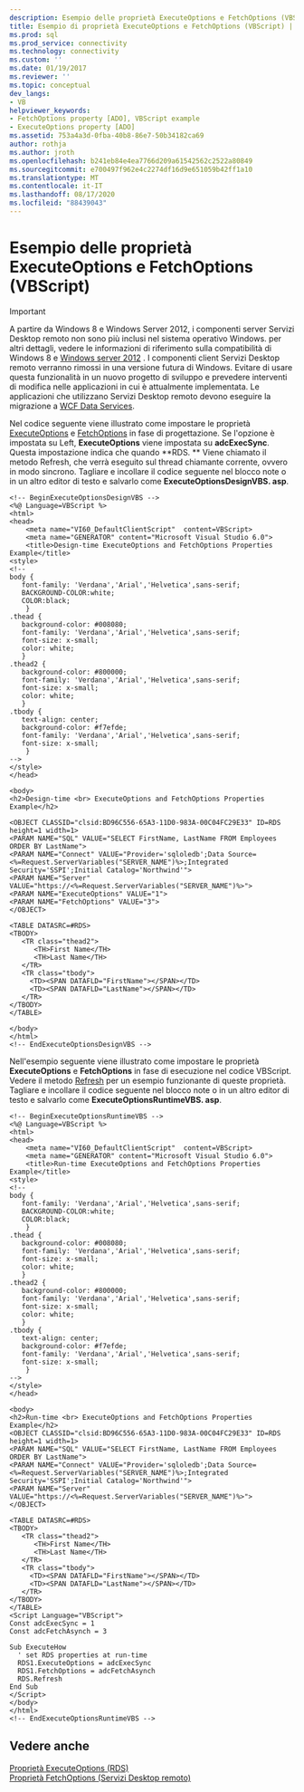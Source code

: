 ```yaml
---
description: Esempio delle proprietà ExecuteOptions e FetchOptions (VBScript)
title: Esempio di proprietà ExecuteOptions e FetchOptions (VBScript) | Microsoft Docs
ms.prod: sql
ms.prod_service: connectivity
ms.technology: connectivity
ms.custom: ''
ms.date: 01/19/2017
ms.reviewer: ''
ms.topic: conceptual
dev_langs:
- VB
helpviewer_keywords:
- FetchOptions property [ADO], VBScript example
- ExecuteOptions property [ADO]
ms.assetid: 753a4a3d-0fba-40b8-86e7-50b34182ca69
author: rothja
ms.author: jroth
ms.openlocfilehash: b241eb84e4ea7766d209a61542562c2522a80849
ms.sourcegitcommit: e700497f962e4c2274df16d9e651059b42ff1a10
ms.translationtype: MT
ms.contentlocale: it-IT
ms.lasthandoff: 08/17/2020
ms.locfileid: "88439043"
---
```

# <a name="executeoptions-and-fetchoptions-properties-example-vbscript"></a>Esempio delle proprietà ExecuteOptions e FetchOptions (VBScript)
> [!IMPORTANT]
>  A partire da Windows 8 e Windows Server 2012, i componenti server Servizi Desktop remoto non sono più inclusi nel sistema operativo Windows. per altri dettagli, vedere le informazioni di riferimento sulla compatibilità di Windows 8 e [Windows server 2012](https://www.microsoft.com/download/details.aspx?id=27416) . I componenti client Servizi Desktop remoto verranno rimossi in una versione futura di Windows. Evitare di usare questa funzionalità in un nuovo progetto di sviluppo e prevedere interventi di modifica nelle applicazioni in cui è attualmente implementata. Le applicazioni che utilizzano Servizi Desktop remoto devono eseguire la migrazione a [WCF Data Services](https://go.microsoft.com/fwlink/?LinkId=199565).  
  
 Nel codice seguente viene illustrato come impostare le proprietà [ExecuteOptions](../../../ado/reference/rds-api/executeoptions-property-rds.md) e [FetchOptions](../../../ado/reference/rds-api/fetchoptions-property-rds.md) in fase di progettazione. Se l'opzione è impostata su Left, **ExecuteOptions** viene impostata su **adcExecSync**. Questa impostazione indica che quando **RDS. ** Viene chiamato il metodo Refresh, che verrà eseguito sul thread chiamante corrente, ovvero in modo sincrono. Tagliare e incollare il codice seguente nel blocco note o in un altro editor di testo e salvarlo come **ExecuteOptionsDesignVBS. asp**.  
  
```  
<!-- BeginExecuteOptionsDesignVBS -->  
<%@ Language=VBScript %>  
<html>  
<head>  
    <meta name="VI60_DefaultClientScript"  content=VBScript>  
    <meta name="GENERATOR" content="Microsoft Visual Studio 6.0">  
    <title>Design-time ExecuteOptions and FetchOptions Properties Example</title>  
<style>  
<!--  
body {  
   font-family: 'Verdana','Arial','Helvetica',sans-serif;  
   BACKGROUND-COLOR:white;  
   COLOR:black;  
    }  
.thead {  
   background-color: #008080;   
   font-family: 'Verdana','Arial','Helvetica',sans-serif;   
   font-size: x-small;  
   color: white;  
   }  
.thead2 {  
   background-color: #800000;   
   font-family: 'Verdana','Arial','Helvetica',sans-serif;   
   font-size: x-small;  
   color: white;  
   }  
.tbody {   
   text-align: center;  
   background-color: #f7efde;  
   font-family: 'Verdana','Arial','Helvetica',sans-serif;   
   font-size: x-small;  
    }  
-->  
</style>  
</head>  
  
<body>  
<h2>Design-time <br> ExecuteOptions and FetchOptions Properties Example</h2>  
  
<OBJECT CLASSID="clsid:BD96C556-65A3-11D0-983A-00C04FC29E33" ID=RDS height=1 width=1>  
<PARAM NAME="SQL" VALUE="SELECT FirstName, LastName FROM Employees ORDER BY LastName">  
<PARAM NAME="Connect" VALUE="Provider='sqloledb';Data Source=<%=Request.ServerVariables("SERVER_NAME")%>;Integrated Security='SSPI';Initial Catalog='Northwind'">  
<PARAM NAME="Server" VALUE="https://<%=Request.ServerVariables("SERVER_NAME")%>">  
<PARAM NAME="ExecuteOptions" VALUE="1">  
<PARAM NAME="FetchOptions" VALUE="3">  
</OBJECT>  
  
<TABLE DATASRC=#RDS>  
<TBODY>  
   <TR class="thead2">  
      <TH>First Name</TH>  
      <TH>Last Name</TH>  
   </TR>  
   <TR class="tbody">  
     <TD><SPAN DATAFLD="FirstName"></SPAN></TD>  
     <TD><SPAN DATAFLD="LastName"></SPAN></TD>  
   </TR>  
</TBODY>  
</TABLE>  
  
</body>  
</html>  
<!-- EndExecuteOptionsDesignVBS -->  
```  
  
 Nell'esempio seguente viene illustrato come impostare le proprietà **ExecuteOptions** e **FetchOptions** in fase di esecuzione nel codice VBScript. Vedere il metodo [Refresh](../../../ado/reference/rds-api/refresh-method-rds.md) per un esempio funzionante di queste proprietà. Tagliare e incollare il codice seguente nel blocco note o in un altro editor di testo e salvarlo come **ExecuteOptionsRuntimeVBS. asp**.  
  
```  
<!-- BeginExecuteOptionsRuntimeVBS -->  
<%@ Language=VBScript %>  
<html>  
<head>  
    <meta name="VI60_DefaultClientScript"  content=VBScript>  
    <meta name="GENERATOR" content="Microsoft Visual Studio 6.0">  
    <title>Run-time ExecuteOptions and FetchOptions Properties Example</title>  
<style>  
<!--  
body {  
   font-family: 'Verdana','Arial','Helvetica',sans-serif;  
   BACKGROUND-COLOR:white;  
   COLOR:black;  
    }  
.thead {  
   background-color: #008080;   
   font-family: 'Verdana','Arial','Helvetica',sans-serif;   
   font-size: x-small;  
   color: white;  
   }  
.thead2 {  
   background-color: #800000;   
   font-family: 'Verdana','Arial','Helvetica',sans-serif;   
   font-size: x-small;  
   color: white;  
   }  
.tbody {   
   text-align: center;  
   background-color: #f7efde;  
   font-family: 'Verdana','Arial','Helvetica',sans-serif;   
   font-size: x-small;  
    }  
-->  
</style>  
</head>  
  
<body>  
<h2>Run-time <br> ExecuteOptions and FetchOptions Properties Example</h2>  
<OBJECT CLASSID="clsid:BD96C556-65A3-11D0-983A-00C04FC29E33" ID=RDS height=1 width=1>  
<PARAM NAME="SQL" VALUE="SELECT FirstName, LastName FROM Employees ORDER BY LastName">  
<PARAM NAME="Connect" VALUE="Provider='sqloledb';Data Source=<%=Request.ServerVariables("SERVER_NAME")%>;Integrated Security='SSPI';Initial Catalog='Northwind'">  
<PARAM NAME="Server" VALUE="https://<%=Request.ServerVariables("SERVER_NAME")%>">  
</OBJECT>  
  
<TABLE DATASRC=#RDS>  
<TBODY>  
   <TR class="thead2">  
      <TH>First Name</TH>  
      <TH>Last Name</TH>  
   </TR>  
   <TR class="tbody">  
     <TD><SPAN DATAFLD="FirstName"></SPAN></TD>  
     <TD><SPAN DATAFLD="LastName"></SPAN></TD>  
   </TR>  
</TBODY>  
</TABLE>  
<Script Language="VBScript">  
Const adcExecSync = 1  
Const adcFetchAsynch = 3  
  
Sub ExecuteHow  
  ' set RDS properties at run-time  
  RDS1.ExecuteOptions = adcExecSync  
  RDS1.FetchOptions = adcFetchAsynch  
  RDS.Refresh  
End Sub  
</Script>  
</body>  
</html>  
<!-- EndExecuteOptionsRuntimeVBS -->  
```  
  
## <a name="see-also"></a>Vedere anche  
 [Proprietà ExecuteOptions (RDS)](../../../ado/reference/rds-api/executeoptions-property-rds.md)   
 [Proprietà FetchOptions (Servizi Desktop remoto)](../../../ado/reference/rds-api/fetchoptions-property-rds.md)



